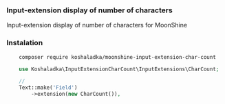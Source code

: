 ### Input-extension display of number of characters

Input-extension display of number of characters for MoonShine

### Instalation

```
    composer require koshaladka/moonshine-input-extension-char-count
```

``` php
    use Koshaladka\InputExtensionCharCount\InputExtensions\CharCount;

    //
    Text::make('Field')
        ->extension(new CharCount()),
```
